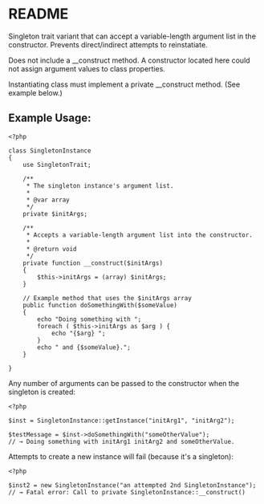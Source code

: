 # README #

Singleton trait variant that can accept a variable-length argument list in
the constructor. Prevents direct/indirect attempts to reinstatiate.

Does not include a __construct method. A constructor located here could
not assign argument values to class properties.

Instantiating class must implement a private __construct method. (See example
below.)

## Example Usage:

```
<?php

class SingletonInstance
{
    use SingletonTrait;

    /**
     * The singleton instance's argument list.
     *
     * @var array
     */
    private $initArgs;

    /**
     * Accepts a variable-length argument list into the constructor.
     *
     * @return void
     */
    private function __construct($initArgs)
    {
        $this->initArgs = (array) $initArgs;
    }

    // Example method that uses the $initArgs array
    public function doSomethingWith($someValue)
    {
        echo "Doing something with ";
        foreach ( $this->initArgs as $arg ) {
            echo "{$arg} ";
        }
        echo " and {$someValue}.";
    }

}
```

Any number of arguments can be passed to the constructor when the
singleton is created:

```
<?php

$inst = SingletonInstance::getInstance("initArg1", "initArg2");

$testMessage = $inst->doSomethingWith("someOtherValue");
// → Doing something with initArg1 initArg2 and someOtherValue.

```


Attempts to create a new instance will fail (because it's a singleton):

```
<?php

$inst2 = new SingletonInstance("an attempted 2nd SingletonInstance");
// → Fatal error: Call to private SingletonInstance::__construct()

```
